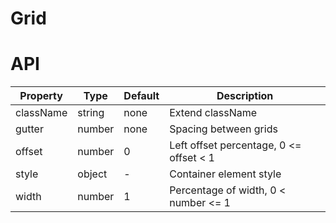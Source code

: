 # Grid

<example />

# API

| Property | Type | Default | Description |
| --- | --- | --- | --- |
| className | string | none | Extend className |
| gutter | number | none | Spacing between grids |
| offset | number | 0 | Left offset percentage, 0 <= offset < 1 |
| style | object | - | Container element style |
| width | number | 1 | Percentage of width, 0 < number <= 1 |